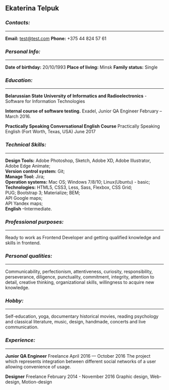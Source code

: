## **Ekaterina Telpuk**

### *Contacts:*
---
**Email:** test@test.com
**Phone:** +375 44 824 57 61

### *Personal Info:*
---
**Date of birthday:** 20/10/1993
**Place of living:** Minsk
**Family status:** Single

### *Education:*
---
**Belarussian State University of Informatics and Radioelectronics** - Software for Information Technologies

**Internal course of software testing.**
 Exadel, Junior QA Engineer
 February – March 2016.

**Practically Speaking Conversational English Course**
 Practically Speaking English (Fort Worth, Texas, USA)
 June 2017

### *Technical Skills:*
---
**Design Tools:** Adobe Photoshop, Sketch, Adobe XD, Adobe Illustrator, Adobe Edge Animate;  
**Version control system:** Git;  
**Manage Tool:** Jira;  
**Operation systems:** Mac OS; Windows 7/8/10; Linux(Ubuntu) - basic;  
**Technologies:** HTML5, CSS3, Less, Sass, Flexbox, CSS Grid;  
PUG; Bootstrap 3; Materialize; BEM;  
API Google maps;  
API Yandex maps;  
**English** –Intermediate.

### *Professional purposes:*
---
Ready to work as Frontend Developer and getting qualified knowledge and skills in frontend.

### *Personal qualities:*
---
Communicability, perfectionism, attentiveness, curiosity, responsibility, perseverance, diligence, punctuality, commitment, integrity, attention to detail, creative thinking, organizational skills, willingness to acquire new knowledge.

### *Hobby:*
---
Self-education, yoga, documentary historical movies, reading psychology and classical literature, music, design, handmade, concerts and live communication.

### *Experience:*
---
**Junior QA Engineer**
Freelance
April 2016 — October 2016
The project which represents integration between different social networks of a user allowing convenience of usage.

**Designer**
Freelance
February 2014 - November 2016
Graphic design, Web-design, Motion-design
